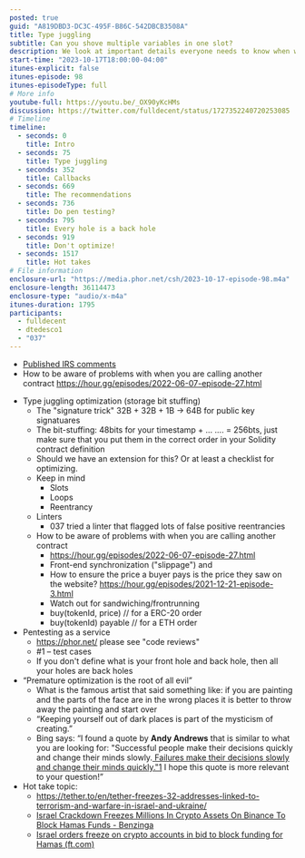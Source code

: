 ```yaml
---
posted: true
guid: "A819DBD3-DC3C-495F-B86C-542DBCB3508A"
title: Type juggling
subtitle: Can you shove multiple variables in one slot?
description: We look at important details everyone needs to know when writing smart contracts. Slots, loops and reentrancy.
start-time: "2023-10-17T18:00:00-04:00"
itunes-explicit: false
itunes-episode: 98
itunes-episodeType: full
# More info
youtube-full: https://youtu.be/_OX90yKcHMs
discussion: https://twitter.com/fulldecent/status/1727352240720253085
# Timeline
timeline:
  - seconds: 0
    title: Intro
  - seconds: 75
    title: Type juggling
  - seconds: 352
    title: Callbacks
  - seconds: 669
    title: The recommendations
  - seconds: 736
    title: Do pen testing?
  - seconds: 795
    title: Every hole is a back hole
  - seconds: 919
    title: Don't optimize!
  - seconds: 1517
    title: Hot takes
# File information
enclosure-url: "https://media.phor.net/csh/2023-10-17-episode-98.m4a"
enclosure-length: 36114473
enclosure-type: "audio/x-m4a"
itunes-duration: 1795
participants:
  - fulldecent
  - dtedesco1
  - "037"
---
```


- [Published IRS comments](https://blog.phor.net/irs-proposed-crypto-regulation)
- How to be aware of problems with when you are calling another contract https://hour.gg/episodes/2022-06-07-episode-27.html

<!--end of quick notes-->

- Type juggling optimization (storage bit stuffing)
  - The "signature trick" 32B + 32B + 1B → 64B for public key signatuares
  - The bit-stuffing: 48bits for your timestamp + … …. = 256bts, just make sure that you put them in the correct order in your Solidity contract definition
  - Should we have an extension for this? Or at least a checklist for optimizing.
  - Keep in mind 
    - Slots
    - Loops
    - Reentrancy
  - Linters
    - 037 tried a linter that flagged lots of false positive reentrancies
  - How to be aware of problems with when you are calling another contract
    - https://hour.gg/episodes/2022-06-07-episode-27.html
    - Front-end synchronization ("slippage") and
    - How to ensure the price a buyer pays is the price they saw on the website? https://hour.gg/episodes/2021-12-21-episode-3.html 
    - Watch out for sandwiching/frontrunning
    - buy(tokenId, price) // for a ERC-20 order
    - buy(tokenId) payable // for a ETH order
- Pentesting as a service
  - https://phor.net/ please see "code reviews"
  - \#1 – test cases
  - If you don't define what is your front hole and back hole, then all your holes are back holes
- “Premature optimization is the root of all evil” 
  - What is the famous artist that said something like: if you are painting and the parts of the face are in the wrong places it is better to throw away the painting and start over
  - “Keeping yourself out of dark places is part of the mysticism of creating.”
  - Bing says: “I found a quote by **Andy Andrews** that is similar to what you are looking for: "Successful people make their decisions quickly and change their minds slowly.[ Failures make their decisions slowly and change their minds quickly."1](https://www.goodreads.com/quotes/10494-successful-people-make-their-decisions-quickly-and-change-their-minds) I hope this quote is more relevant to your question!”
- Hot take topic:
  - https://tether.to/en/tether-freezes-32-addresses-linked-to-terrorism-and-warfare-in-israel-and-ukraine/ 
  - [Israel Crackdown Freezes Millions In Crypto Assets On Binance To Block Hamas Funds - Benzinga](https://www.benzinga.com/markets/cryptocurrency/23/10/35284565/israel-crackdown-freezes-millions-in-crypto-assets-on-binance-to-block-hamas-funds)
  - [Israel orders freeze on crypto accounts in bid to block funding for Hamas (ft.com)](https://www.ft.com/content/e03a370b-777f-46c2-8576-d1cee731efe2)